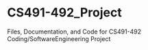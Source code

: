 # CS491-492_Project
Files, Documentation, and Code for CS491-492 Coding/SoftwareEngineering Project
